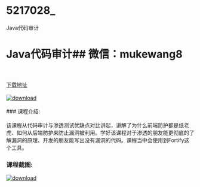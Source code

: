 # 5217028_
Java代码审计
# Java代码审计## 微信：mukewang8
<br/></br>[下载地址](http://www.36tz.cn/article/5217028 "下载地址")
<br/></br>[![download](http://36tz.cn/muke_img/2020_12_2-76.png "下载地址")](http://www.36tz.cn/article/5217028 "下载地址")
<br/></br>### 课程介绍:<br/></br>该课程从代码审计与渗透测试优缺点对比讲起，讲解了为什么前端防护都是纸老虎、如何从后端防护来防止漏洞被利用。学好该课程对于渗透的朋友能更彻底的了解漏洞的原理、开发的朋友能写出没有漏洞的代码。课程当中会使用到Fortify这个工具。

### 课程截图:
[![download](http://36tz.cn/muke_img/2020_12_1-85.png "下载地址")](http://www.36tz.cn/article/5217028 "下载地址")
